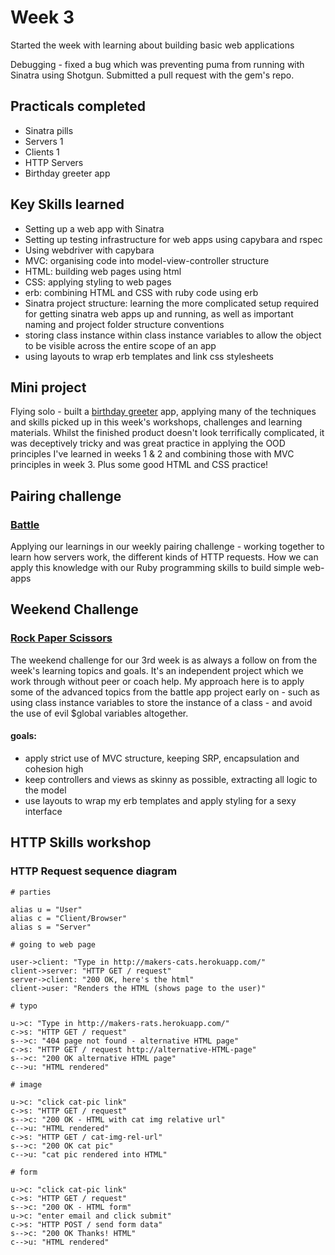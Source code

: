 # Week 3

Started the week with learning about building basic web applications

Debugging - fixed a bug which was preventing puma from running with Sinatra using Shotgun. Submitted a pull request with the gem's repo.

## Practicals completed
- Sinatra pills
- Servers 1
- Clients 1
- HTTP Servers
- Birthday greeter app

## Key Skills learned
- Setting up a web app with Sinatra
- Setting up testing infrastructure for web apps using capybara and rspec
- Using webdriver with capybara
- MVC: organising code into model-view-controller structure
- HTML: building web pages using html
- CSS: applying styling to web pages
- erb: combining HTML and CSS with ruby code using erb
- Sinatra project structure: learning the more complicated setup required for getting sinatra web apps up and running, as well as important naming and project folder structure conventions
- storing class instance within class instance variables to allow the object to be visible across the entire scope of an app
- using layouts to wrap erb templates and link css stylesheets

## Mini project

 Flying solo - built a [birthday greeter](github.com/AJ8GH/birthday-app) app, applying many of the techniques and skills picked up in this week's workshops, challenges and learning materials. Whilst the finished product doesn't look terrifically complicated, it was deceptively tricky and was great practice in applying the OOD principles I've learned in weeks 1 & 2 and combining those with MVC principles in week 3. Plus some good HTML and CSS practice!

## Pairing challenge

### [Battle](https://github.com/AJ8GH/battle)

Applying our learnings in our weekly pairing challenge - working together to learn how servers work, the different kinds of HTTP requests. How we can apply this knowledge with our Ruby programming skills to build simple web-apps

## Weekend Challenge

### [Rock Paper Scissors](https://github.com/AJ8GH/rps-challenge)

The weekend challenge for our 3rd week is as always a follow on from the week's learning topics and goals. It's an independent project which we work through without peer or coach help. My approach here is to apply some of the advanced topics from the battle app project early on - such as using class instance variables to store the instance of a class - and avoid the use of evil $global variables altogether.

#### goals:
- apply strict use of MVC structure, keeping SRP, encapsulation and cohesion high
- keep controllers and views as skinny as possible, extracting all logic to the model
- use layouts to wrap my erb templates and apply styling for a sexy interface

## HTTP Skills workshop

### HTTP Request sequence diagram

```flow
# parties

alias u = "User"
alias c = "Client/Browser"
alias s = "Server"

# going to web page

user->client: "Type in http://makers-cats.herokuapp.com/"
client->server: "HTTP GET / request"
server->client: "200 OK, here's the html"
client->user: "Renders the HTML (shows page to the user)"

# typo

u->c: "Type in http://makers-rats.herokuapp.com/"
c->s: "HTTP GET / request"
s-->c: "404 page not found - alternative HTML page"
c->s: "HTTP GET / request http://alternative-HTML-page"
s-->c: "200 OK alternative HTML page"
c-->u: "HTML rendered"

# image

u->c: "click cat-pic link"
c->s: "HTTP GET / request"
s-->c: "200 OK - HTML with cat img relative url"
c-->u: "HTML rendered"
c->s: "HTTP GET / cat-img-rel-url"
s-->c: "200 OK cat pic"
c-->u: "cat pic rendered into HTML"

# form

u->c: "click cat-pic link"
c->s: "HTTP GET / request"
s-->c: "200 OK - HTML form"
u->c: "enter email and click submit"
c->s: "HTTP POST / send form data"
s-->c: "200 OK Thanks! HTML"
c-->u: "HTML rendered"
```
